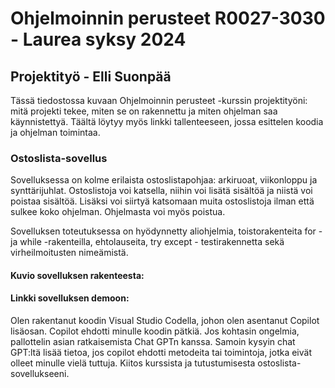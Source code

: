 
<h1> Ohjelmoinnin perusteet R0027-3030 - Laurea syksy 2024 </h1>
<h2> Projektityö - Elli Suonpää </h2>

Tässä tiedostossa kuvaan Ohjelmoinnin perusteet -kurssin projektityöni: mitä projekti tekee, miten se on rakennettu ja miten ohjelman saa käynnistettyä. Täältä löytyy myös linkki tallenteeseen, jossa esittelen koodia ja ohjelman toimintaa. 

<h3>Ostoslista-sovellus </h3>

<p>Sovelluksessa on kolme erilaista ostoslistapohjaa: arkiruoat, viikonloppu ja synttärijuhlat. Ostoslistoja voi katsella, niihin voi lisätä sisältöä ja niistä voi poistaa sisältöä. Lisäksi voi siirtyä katsomaan muita ostoslistoja ilman että sulkee koko ohjelman. Ohjelmasta voi myös poistua. 

Sovelluksen toteutuksessa on hyödynnetty aliohjelmia, toistorakenteita for - ja while -rakenteilla, ehtolauseita, try except - testirakennetta sekä virheilmoitusten nimeämistä. </p>

<h4>Kuvio sovelluksen rakenteesta: </h4>



<h4>Linkki sovelluksen demoon: </h4>


<p>Olen rakentanut koodin Visual Studio Codella, johon olen asentanut Copilot lisäosan. Copilot ehdotti minulle koodin pätkiä. Jos kohtasin ongelmia, pallottelin asian ratkaisemista Chat GPTn kanssa. Samoin kysyin chat GPT:ltä lisää tietoa, jos copilot ehdotti metodeita tai toimintoja, jotka eivät olleet minulle vielä tuttuja. 
Kiitos kurssista ja tutustumisesta ostoslista-sovellukseeni. </p>

